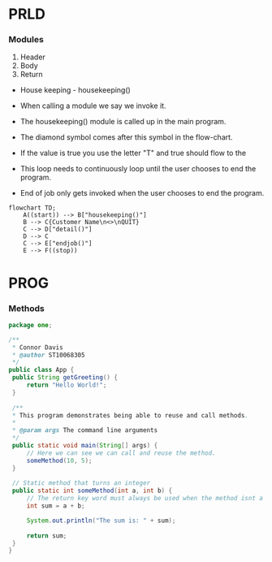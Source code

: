 # PRLD
### Modules

1. Header
2. Body
3. Return

- House keeping - housekeeping()
- When calling a module we say we invoke it.
- The housekeeping() module is called up in the main program.

- The diamond symbol comes after this symbol in the flow-chart.
- If the value is true you use the letter "T" and true should flow to the 

- This loop needs to continuously loop until the user chooses to end the program.
- End of job only gets invoked when the user chooses to end the program.

```mermaid
flowchart TD;
	A((start)) --> B["housekeeping()"]
	B --> C{Customer Name\n<>\nQUIT}
	C --> D["detail()"]
	D --> C
	C --> E["endjob()"]
	E --> F((stop))
```

# PROG
### Methods
```java
package one;

/**
 * Connor Davis
 * @author ST10068305
 */
public class App {
 public String getGreeting() {
	 return "Hello World!";
 }
 
 /**
 * This program demonstrates being able to reuse and call methods.
 *
 * @param args The command line arguments
 */
 public static void main(String[] args) {
	 // Here we can see we can call and reuse the method.
	 someMethod(10, 5);
 }
 
 // Static method that turns an integer
 public static int someMethod(int a, int b) {
	 // The return key word must always be used when the method isnt a void method.
	 int sum = a + b;

	 System.out.println("The sum is: " + sum);
	 
	 return sum;
 }
}
```
